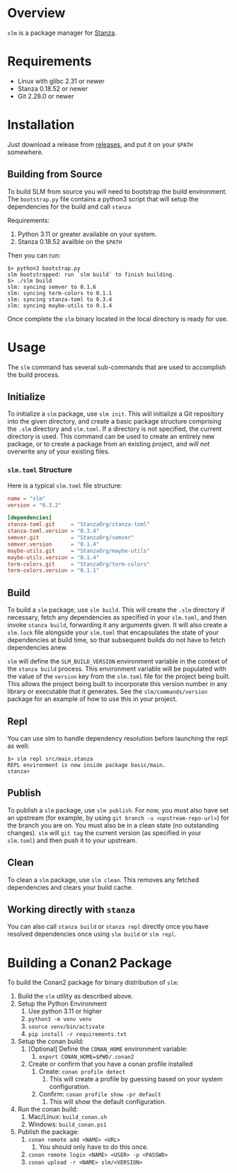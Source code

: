 # Overview

`slm` is a package manager for [Stanza](http://lbstanza.org/).

# Requirements

- Linux with glibc 2.31 or newer
- Stanza 0.18.52 or newer
- Git 2.28.0 or newer

# Installation

Just download a release from [releases](https://github.com/StanzaOrg/slm/releases), and put it on your `$PATH` somewhere.

## Building from Source

To build SLM from source you will need to bootstrap the build environment. The
`bootstrap.py` file contains a python3 script that will setup the dependencies
for the build and call `stanza`

Requirements:

1.  Python 3.11 or greater available on your system.
2.  Stanza 0.18.52 availble on the `$PATH`

Then you can run:

```
$> python3 bootstrap.py
slm bootstrapped: run `slm build` to finish building.
$> ./slm build
slm: syncing semver to 0.1.6
slm: syncing term-colors to 0.1.1
slm: syncing stanza-toml to 0.3.4
slm: syncing maybe-utils to 0.1.4
```

Once complete the `slm` binary located in the local directory is ready for use.

# Usage

The `slm` command has several sub-commands that are used to accomplish the build process.

## Initialize

To initialize a `slm` package, use `slm init`. This will initialize a Git repository into the given directory, and create a basic package structure comprising the `.slm` directory and `slm.toml`. If a directory is not specified, the current directory is used. This command can be used to create an entirely new package, or to create a package from an existing project, and *will not* overwrite any of your existing files.

### `slm.toml` Structure

Here is a typical `slm.toml` file structure:

```toml
name = "slm"
version = "0.3.2"

[dependencies]
stanza-toml.git     = "StanzaOrg/stanza-toml"
stanza-toml.version = "0.3.4"
semver.git          = "StanzaOrg/semver"
semver.version      = "0.1.4"
maybe-utils.git     = "StanzaOrg/maybe-utils"
maybe-utils.version = "0.1.4"
term-colors.git     = "StanzaOrg/term-colors"
term-colors.version = "0.1.1"

```

## Build

To build a `slm` package, use `slm build`. This will create the `.slm` directory if necessary, fetch any dependencies as specified in your `slm.toml`, and then invoke `stanza build`, forwarding it any arguments given. It will also create a `slm.lock` file alongside your `slm.toml` that encapsulates the state of your dependencies at build time, so that subsequent builds do not have to fetch dependencies anew.

`slm` will define the `SLM_BUILD_VERSION` environment variable in the context of the `stanza build` process. This environment variable will be populated with the value of the `version` key from the `slm.toml` file for the project being built. This allows the project being built to incorporate this version number in any library or executable that it generates. See
the `slm/commands/version` package for an example of how to use this in your project.

## Repl

You can use slm to handle dependency resolution before launching the repl as well:

```
$> slm repl src/main.stanza
REPL environment is now inside package basic/main.
stanza>
```

## Publish

To publish a `slm` package, use `slm publish`. For now, you must also have set an upstream (for example, by using `git branch -u <upstream-repo-url>`) for the branch you are on. You must also be in a clean state (no outstanding changes). `slm` will `git tag` the current version (as specified in your `slm.toml`) and then push it to your upstream.

## Clean

To clean a `slm` package, use `slm clean`. This removes any fetched dependencies and clears your build cache.

## Working directly with `stanza`

You can also call `stanza build` or `stanza repl` directly once you have
resolved dependencies once using `slm build` or `slm repl`.

# Building a Conan2 Package

To build the Conan2 package for binary distribution of `slm`:

1.  Build the `slm` utility as described above.
1.  Setup the Python Environment
    1.  Use python 3.11 or higher
    2.  `python3 -m venv venv`
    3.  `source venv/bin/activate`
    4.  `pip install -r requirements.txt`
2.  Setup the conan build:
    1.  [Optional] Define the `CONAN_HOME` environment variable:
        1.  `export CONAN_HOME=$PWD/.conan2`
    2.  Create or confirm that you have a conan profile installed
        1.  Create: `conan profile detect`
            1.  This will create a profile by guessing based on your system configuration.
        2.  Confirm: `conan profile show -pr default`
            1.  This will show the default configuration.
3.  Run the conan build:
    1.  Mac/Linux: `build_conan.sh`
    2.  Windows: `build_conan.ps1`
4.  Publish the package:
    1.  `conan remote add <NAME> <URL>`
        1.  You should only have to do this once.
    2.  `conan remote login <NAME> <USER> -p <PASSWD>`
    3.  `conan upload -r <NAME> slm/<VERSION>`


